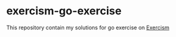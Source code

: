 # exercism-go-exercise
This repository contain my solutions for go exercise on [Exercism](https://exercism.org/)
